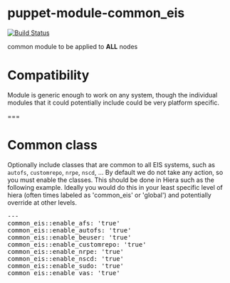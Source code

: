 # puppet-module-common_eis #

[![Build Status](
https://api.travis-ci.org/juliengk/puppet-module-common_eis.png?branch=master)](https://travis-ci.org/juliengk/puppet-module-common_eis)

common module to be applied to **ALL** nodes

# Compatibility #

Module is generic enough to work on any system, though the individual modules that it could potentially include could be very platform specific.

===

# Common class #
Optionally include classes that are common to all EIS systems, such as `autofs`, `customrepo`, `nrpe`, `nscd`, ... By default we do not take any action, so you must enable the classes. This should be done in Hiera such as the following example. Ideally you would do this in your least specific level of hiera (often times labeled as 'common_eis' or 'global') and potentially override at other levels.

<pre>
---
common_eis::enable_afs: 'true'
common_eis::enable_autofs: 'true'
common_eis::enable_beuser: 'true'
common_eis::enable_customrepo: 'true'
common_eis::enable_nrpe: 'true'
common_eis::enable_nscd: 'true'
common_eis::enable_sudo: 'true'
common_eis::enable_vas: 'true'
</pre>
